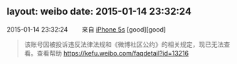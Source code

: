 layout: weibo
date: 2015-01-14 23:32:24
---
<meta name="referrer" content="no-referrer" />

2015-01-14 23:32:24  &nbsp;&nbsp;&nbsp;&nbsp;&nbsp;&nbsp; 来自 <a href="sinaweibo://customweibosource" rel="nofollow">iPhone 5s</a>
[good][good]
>  该账号因被投诉违反法律法规和《微博社区公约》的相关规定，现已无法查看。查看帮助 https://kefu.weibo.com/faqdetail?id=13216
